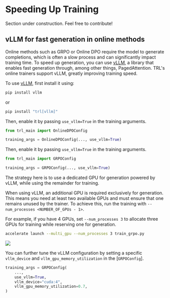 # Speeding Up Training

<Tip warning={true}>

Section under construction. Feel free to contribute!

</Tip>

## vLLM for fast generation in online methods

Online methods such as GRPO or Online DPO require the model to generate completions, which is often a slow process and can significantly impact training time.
To speed up generation, you can use [vLLM](https://github.com/vllm-project/vllm), a library that enables fast generation through, among other things, PagedAttention. TRL's online trainers support vLLM, greatly improving training speed.

To use [vLLM](https://github.com/vllm-project/vllm), first install it using:

```bash
pip install vllm
```

or 

```bash
pip install "trl[vllm]"
```

<hfoptions id="vllm examples">
<hfoption id="Online DPO">

Then, enable it by passing `use_vllm=True` in the training arguments.

```python
from trl_main import OnlineDPOConfig

training_args = OnlineDPOConfig(..., use_vllm=True)
```

</hfoption>
<hfoption id="GRPO">

Then, enable it by passing `use_vllm=True` in the training arguments.

```python
from trl_main import GRPOConfig

training_args = GRPOConfig(..., use_vllm=True)
```

The strategy here is to use a dedicated GPU for generation powered by vLLM, while using the remainder for training.

<Tip warning={true}>

When using vLLM, an additional GPU is required exclusively for generation. This means you need at least two available GPUs and must ensure that one remains unused by the trainer. To achieve this, run the training with `--num_processes <NUMBER_OF_GPUs - 1>`.

For example, if you have 4 GPUs, set `--num_processes 3` to allocate three GPUs for training while reserving one for generation.
```bash
accelerate launch --multi_gpu --num_processes 3 train_grpo.py
```

![](https://huggingface.co/datasets/trl-lib/documentation-images/resolve/main/1_gpu_for_generation.png)

</Tip>

You can further tune the vLLM configuration by setting a specific `vllm_device` and `vllm_gpu_memory_utilization` in the [`GRPOConfig`].

```python
training_args = GRPOConfig(
    ...,
    use_vllm=True,
    vllm_device="cuda:4",
    vllm_gpu_memory_utilization=0.7,
)
```

</hfoption>
</hfoptions>
